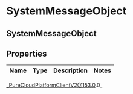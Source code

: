 # SystemMessageObject

## SystemMessageObject

## Properties

|Name | Type | Description | Notes|
|------------ | ------------- | ------------- | -------------|



_PureCloudPlatformClientV2@153.0.0_
